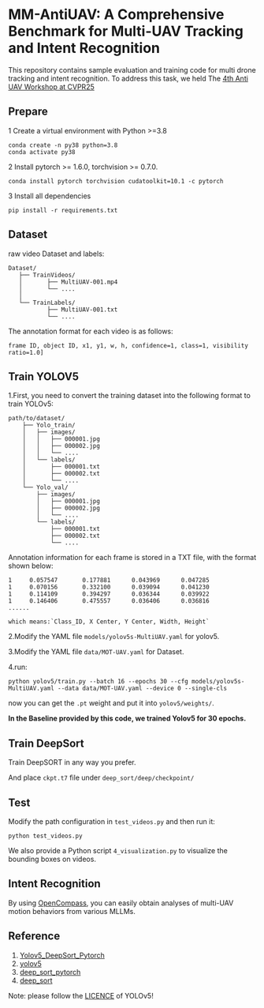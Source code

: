 # MM-AntiUAV: A Comprehensive Benchmark for Multi-UAV Tracking and Intent Recognition

This repository contains sample evaluation and training code for multi drone tracking and intent recognition. To address this task, we held The [4th Anti UAV Workshop at CVPR25](https://anti-uav.github.io)

## Prepare 
1 Create a virtual environment with Python >=3.8  
~~~
conda create -n py38 python=3.8    
conda activate py38   
~~~

2 Install pytorch >= 1.6.0, torchvision >= 0.7.0.
~~~
conda install pytorch torchvision cudatoolkit=10.1 -c pytorch
~~~


3 Install all dependencies
~~~
pip install -r requirements.txt
~~~
## Dataset
raw video Dataset and labels:
~~~
Dataset/
   ├── TrainVideos/
   │       ├── MultiUAV-001.mp4
   │       └── ....
   │
   └── TrainLabels/
           ├── MultiUAV-001.txt
           └── ....
~~~
The annotation format for each video is as follows:

    frame ID, object ID, x1, y1, w, h, confidence=1, class=1, visibility ratio=1.0]

## Train YOLOV5
1.First, you need to convert the training dataset into the following format to train YOLOv5:
~~~
path/to/dataset/
    ├── Yolo_train/
    │   ├── images/
    │   │   ├── 000001.jpg
    │   │   ├── 000002.jpg
    │   │   └── ....
    │   └── labels/
    │       ├── 000001.txt
    │       ├── 000002.txt
    │       └── ....
    └── Yolo_val/
        ├── images/
        │   ├── 000001.jpg
        │   ├── 000002.jpg
        │   └── ....
        └── labels/
            ├── 000001.txt
            ├── 000002.txt
            └── ....
~~~
Annotation information for each frame is stored in a TXT file, with the format shown below:
~~~
1     0.057547       0.177881      0.043969      0.047285
1     0.070156       0.332100      0.039094      0.041230
1     0.114109       0.394297      0.036344      0.039922
1     0.146406       0.475557      0.036406      0.036816
......
~~~
    which means:`Class_ID, X Center, Y Center, Width, Height`


2.Modify the YAML file `models/yolov5s-MultiUAV.yaml` for yolov5.

3.Modify the YAML file `data/MOT-UAV.yaml` for Dataset.

4.run:
~~~
python yolov5/train.py --batch 16 --epochs 30 --cfg models/yolov5s-MultiUAV.yaml --data data/MOT-UAV.yaml --device 0 --single-cls
~~~
now you can get the `.pt` weight and put it into `yolov5/weights/`.

**In the Baseline provided by this code, we trained Yolov5 for 30 epochs.**

## Train DeepSort 
Train DeepSORT in any way you prefer.

And place `ckpt.t7` file under `deep_sort/deep/checkpoint/`

## Test
Modify the path configuration in `test_videos.py` and then run it:
~~~
python test_videos.py
~~~

We also provide a Python script `4_visualization.py` to visualize the bounding boxes on videos.


## Intent Recognition

By using [OpenCompass](https://github.com/open-compass/opencompass/tree/main), you can easily obtain analyses of multi-UAV motion behaviors from various MLLMs.




## Reference
1) [Yolov5_DeepSort_Pytorch](https://github.com/mikel-brostrom/Yolov5_DeepSort_Pytorch)   
2) [yolov5](https://github.com/ultralytics/yolov5)  
3) [deep_sort_pytorch](https://github.com/ZQPei/deep_sort_pytorch)       
4) [deep_sort](https://github.com/nwojke/deep_sort)   

Note: please follow the [LICENCE](https://github.com/ultralytics/yolov5/blob/master/LICENSE) of YOLOv5! 
